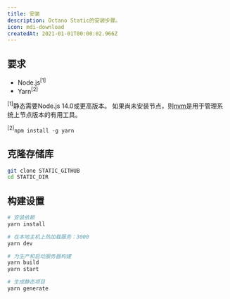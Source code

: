 ```yaml
---
title: 安装
description: Octano Static的安装步骤。
icon: mdi-download
createdAt: 2021-01-01T00:00:02.966Z
---
```


## 要求

* Node.js<sup>[1]</sup>
* Yarn<sup>[2]</sup>

<sup>[1]</sup>静态需要Node.js 14.0或更高版本。 如果尚未安装节点，则[nvm](https://github.com/nvm-sh/nvm)是用于管理系统上节点版本的有用工具。

<sup>[2]</sup>`npm install -g yarn`

## 克隆存储库

```bash
git clone STATIC_GITHUB
cd STATIC_DIR
```

## 构建设置

```bash
# 安装依赖
yarn install

# 在本地主机上热加载服务：3000
yarn dev

# 为生产和启动服务器构建
yarn build
yarn start

# 生成静态项目
yarn generate
```